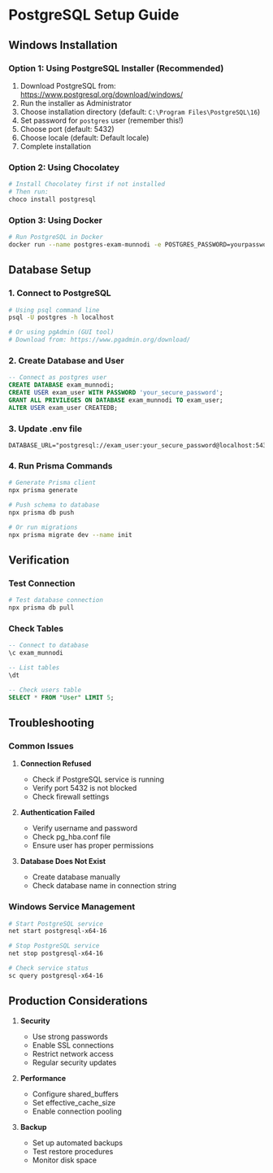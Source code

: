 # PostgreSQL Setup Guide

## Windows Installation

### Option 1: Using PostgreSQL Installer (Recommended)
1. Download PostgreSQL from: https://www.postgresql.org/download/windows/
2. Run the installer as Administrator
3. Choose installation directory (default: `C:\Program Files\PostgreSQL\16`)
4. Set password for `postgres` user (remember this!)
5. Choose port (default: 5432)
6. Choose locale (default: Default locale)
7. Complete installation

### Option 2: Using Chocolatey
```bash
# Install Chocolatey first if not installed
# Then run:
choco install postgresql
```

### Option 3: Using Docker
```bash
# Run PostgreSQL in Docker
docker run --name postgres-exam-munnodi -e POSTGRES_PASSWORD=yourpassword -e POSTGRES_DB=exam_munnodi -p 5432:5432 -d postgres:16
```

## Database Setup

### 1. Connect to PostgreSQL
```bash
# Using psql command line
psql -U postgres -h localhost

# Or using pgAdmin (GUI tool)
# Download from: https://www.pgadmin.org/download/
```

### 2. Create Database and User
```sql
-- Connect as postgres user
CREATE DATABASE exam_munnodi;
CREATE USER exam_user WITH PASSWORD 'your_secure_password';
GRANT ALL PRIVILEGES ON DATABASE exam_munnodi TO exam_user;
ALTER USER exam_user CREATEDB;
```

### 3. Update .env file
```env
DATABASE_URL="postgresql://exam_user:your_secure_password@localhost:5432/exam_munnodi"
```

### 4. Run Prisma Commands
```bash
# Generate Prisma client
npx prisma generate

# Push schema to database
npx prisma db push

# Or run migrations
npx prisma migrate dev --name init
```

## Verification

### Test Connection
```bash
# Test database connection
npx prisma db pull
```

### Check Tables
```sql
-- Connect to database
\c exam_munnodi

-- List tables
\dt

-- Check users table
SELECT * FROM "User" LIMIT 5;
```

## Troubleshooting

### Common Issues

1. **Connection Refused**
   - Check if PostgreSQL service is running
   - Verify port 5432 is not blocked
   - Check firewall settings

2. **Authentication Failed**
   - Verify username and password
   - Check pg_hba.conf file
   - Ensure user has proper permissions

3. **Database Does Not Exist**
   - Create database manually
   - Check database name in connection string

### Windows Service Management
```bash
# Start PostgreSQL service
net start postgresql-x64-16

# Stop PostgreSQL service
net stop postgresql-x64-16

# Check service status
sc query postgresql-x64-16
```

## Production Considerations

1. **Security**
   - Use strong passwords
   - Enable SSL connections
   - Restrict network access
   - Regular security updates

2. **Performance**
   - Configure shared_buffers
   - Set effective_cache_size
   - Enable connection pooling

3. **Backup**
   - Set up automated backups
   - Test restore procedures
   - Monitor disk space
